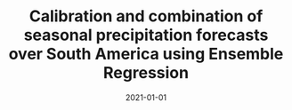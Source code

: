 ---
title: "Calibration and combination of seasonal precipitation forecasts over South America using Ensemble Regression"
collection: publications
permalink: /publication/2021-01-01-Calibration-and-combination-of-seasonal-precipitation-forecasts-over-South-America-using-Ensemble-Regression
date: 2021-01-01
venue: 'Climate Dynamics'
paperurl: 'https://link.springer.com/article/10.1007/s00382-021-05845-2'
citation: ' M. Osman,  C.A.S. Coelho,  C.S. Vera, &quot;Calibration and combination of seasonal precipitation forecasts over South America using Ensemble Regression.&quot; Climate Dynamics, 2021.'
---